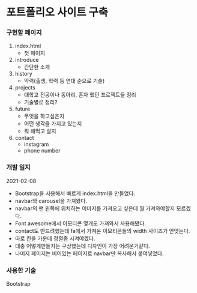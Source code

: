 # 포트폴리오 사이트 구축

### 구현할 페이지

1. index.html
   - 첫 페이지
2. introduce
   - 간단한 소개
3. history
   - 약력(출생, 학력 등 연대 순으로 기술)
4. projects
   - 대학교 전공이나 동아리, 혼자 했던 프로젝트들 정리
   - 기술별로 정리? 
5. future
   - 무엇을 하고싶은지
   - 어떤 생각을 가지고 있는지
   - 뭐 해먹고 살지
6. contact
   - instagram
   - phone number



### 개발 일지

2021-02-08

- Bootstrap을 사용해서 빠르게 index.html을 만들었다.
- navbar와 carousel을 가져왔다.
- navbar의 맨 왼쪽에 위치하는 이미지를 가져오고 싶은데 뭘 가져와야할지 모르겠다.
- Font awesome에서 이모티콘 몇개도 가져와서 사용해봤다.
- contact도 만드려했는데 fa에서 가져온 이모티콘들의 width 사이즈가 안맞는다.
- 따로 칸을 가운데 정렬좀 시켜야겠다.
- 대충 어떻게만들지는 구상했는데 디자인이 가장 어려운거같다.
- 나머지 페이지는 비어있는 페이지로 navbar만 복사해서 붙여넣었다.



### 사용한 기술

Bootstrap

